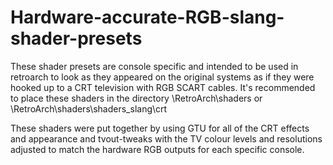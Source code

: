 # Hardware-accurate-RGB-slang-shader-presets
These shader presets are console specific and intended to be used in retroarch to look as they appeared on the original systems as if they were hooked up to a CRT television with RGB SCART cables. It's recommended to place these shaders in the directory \RetroArch\shaders or \RetroArch\shaders\shaders_slang\crt

These shaders were put together by using GTU for all of the CRT effects and appearance and tvout-tweaks with the TV colour levels and resolutions adjusted to match the hardware RGB outputs for each specific console.
